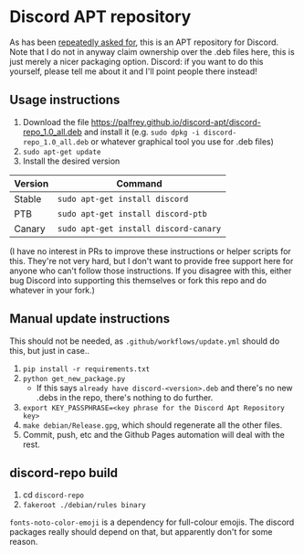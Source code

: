 # Discord APT repository

As has been [repeatedly asked for](https://support.discord.com/hc/en-us/community/posts/360031737491-Give-us-an-apt-repository-Linux-), this is an APT repository for Discord. Note that I do not in anyway claim ownership over the .deb files here, this is just merely a nicer packaging option. Discord: if you want to do this yourself, please tell me about it and I'll point people there instead!

## Usage instructions

1. Download the file https://palfrey.github.io/discord-apt/discord-repo_1.0_all.deb and install it (e.g. `sudo dpkg -i discord-repo_1.0_all.deb` or whatever graphical tool you use for .deb files)
2. `sudo apt-get update`
3. Install the desired version

| Version | Command                               |
| ------- | ------------------------------------- |
| Stable  | `sudo apt-get install discord`        |
| PTB     | `sudo apt-get install discord-ptb`    |
| Canary  | `sudo apt-get install discord-canary` |

(I have no interest in PRs to improve these instructions or helper scripts for this. They're not very hard, but I don't want to provide free support here for anyone who can't follow those instructions. If you disagree with this, either bug Discord into supporting this themselves or fork this repo and do whatever in your fork.)

## Manual update instructions

This should not be needed, as `.github/workflows/update.yml` should do this, but just in case..

1. `pip install -r requirements.txt`
2. `python get_new_package.py`
   - If this says `already have discord-<version>.deb` and there's no new .debs in the repo, there's nothing to do further.
3. `export KEY_PASSPHRASE=<key phrase for the Discord Apt Repository key>`
4. `make debian/Release.gpg`, which should regenerate all the other files.
5. Commit, push, etc and the Github Pages automation will deal with the rest.

## discord-repo build

1. cd `discord-repo`
2. `fakeroot ./debian/rules binary`

`fonts-noto-color-emoji` is a dependency for full-colour emojis. The discord packages really should depend on that, but apparently don't for some reason.